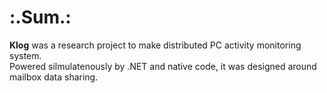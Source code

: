 # :.Sum.:
__Klog__ was a research project to make distributed PC activity monitoring system.  
Powered silmulatenously by .NET and native code, it was designed around mailbox data sharing.
